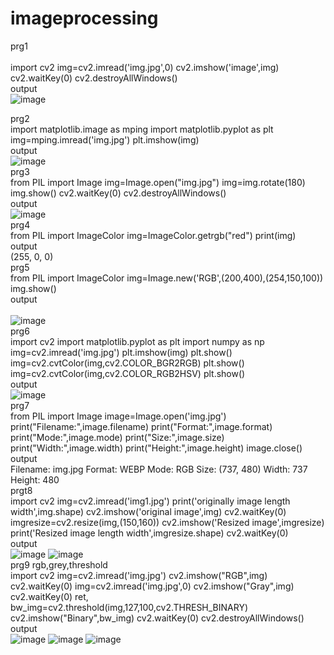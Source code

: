 # imageprocessing
prg1<br>
<br>
import cv2
img=cv2.imread('img.jpg',0)
cv2.imshow('image',img)
cv2.waitKey(0)
cv2.destroyAllWindows()
<br>
output<br>![image](https://user-images.githubusercontent.com/98144065/174052236-47923c00-554a-41af-9776-29c038312cd5.png)

prg2<br>
import matplotlib.image as mping
import matplotlib.pyplot as plt
img=mping.imread('img.jpg')
plt.imshow(img)<br>
output<br>
![image](https://user-images.githubusercontent.com/98144065/174052514-53996dcc-1424-49b8-8631-843b4874da45.png)
<br>
prg3<br>
from PIL import Image
img=Image.open("img.jpg")
img=img.rotate(180)
img.show()
cv2.waitKey(0)
cv2.destroyAllWindows()
<br>
output<br>
![image](https://user-images.githubusercontent.com/98144065/174052705-89c7b113-d4ba-4387-ad7d-7f92785c89b4.png)
<br>
prg4<br>
from PIL import ImageColor
img=ImageColor.getrgb("red")
print(img)<br>
output<br>
(255, 0, 0)<br>
prg5<br>
from PIL import ImageColor
img=Image.new('RGB',(200,400),(254,150,100))
img.show()
<br>
output<br>
<br>
![image](https://user-images.githubusercontent.com/98144065/174053024-642efebe-0e8f-4769-b6e4-7d75ed5cafdd.png)
<br>
prg6<br>
import cv2
import matplotlib.pyplot as plt
import numpy as np
img=cv2.imread('img.jpg')
plt.imshow(img)
plt.show()
img=cv2.cvtColor(img,cv2.COLOR_BGR2RGB)
plt.show()
img=cv2.cvtColor(img,cv2.COLOR_RGB2HSV)
plt.show()
<br>
output<br>
![image](https://user-images.githubusercontent.com/98144065/174053401-8c74c2fd-f4b1-4303-a0b0-8e311d14ed18.png)
<br>
prg7<br>
from PIL import Image
image=Image.open('img.jpg')
print("Filename:",image.filename)
print("Format:",image.format)
print("Mode:",image.mode)
print("Size:",image.size)
print("Width:",image.width)
print("Height:",image.height)
image.close()
<br>
output<br>
Filename: img.jpg
Format: WEBP
Mode: RGB
Size: (737, 480)
Width: 737
Height: 480
<br>
prgt8<br>
import cv2
img=cv2.imread('img1.jpg')
print('originally image length width',img.shape)
cv2.imshow('original image',img)
cv2.waitKey(0)
imgresize=cv2.resize(img,(150,160))
cv2.imshow('Resized image',imgresize)
print('Resized image length width',imgresize.shape)
cv2.waitKey(0)<br>
output<br>
![image](https://user-images.githubusercontent.com/98144065/174053925-eedac977-542c-4e38-af49-7abb9990436e.png)
![image](https://user-images.githubusercontent.com/98144065/174054013-e886db9f-4469-4c0a-8469-813b5d285854.png)
<br>
prg9 rgb,grey,threshold<br>
import cv2
img=cv2.imread('img.jpg')
cv2.imshow("RGB",img)
cv2.waitKey(0)
img=cv2.imread('img.jpg',0)
cv2.imshow("Gray",img)
cv2.waitKey(0)
ret, bw_img=cv2.threshold(img,127,100,cv2.THRESH_BINARY)
cv2.imshow("Binary",bw_img)
cv2.waitKey(0)
cv2.destroyAllWindows()<br>
output<br>
![image](https://user-images.githubusercontent.com/98144065/174056384-124dfe7e-68aa-4499-a3ed-f3f219ce9baa.png)
![image](https://user-images.githubusercontent.com/98144065/174056421-9f24489c-0724-4619-9577-08839509a24e.png)
![image](https://user-images.githubusercontent.com/98144065/174056456-eaf01bfb-422b-4f1c-9a7b-bacf3fbfb937.png)






